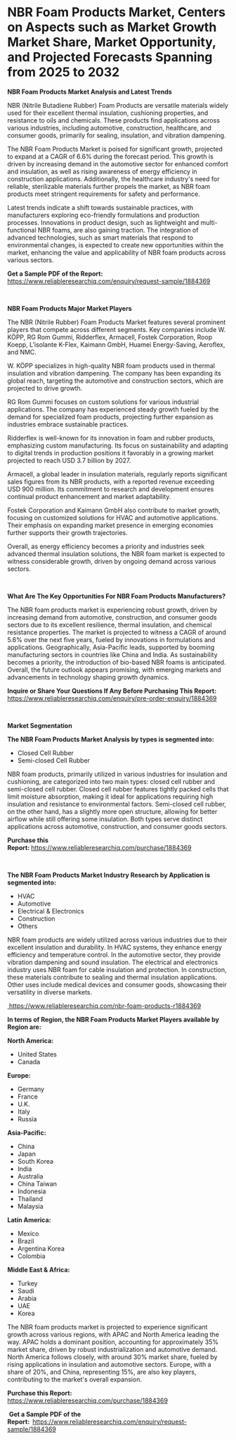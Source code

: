 <p><h1>NBR Foam Products Market, Centers on Aspects such as Market Growth Market Share, Market Opportunity, and Projected Forecasts Spanning from 2025 to 2032</h1></p><p><strong>NBR Foam Products Market Analysis and Latest Trends</strong></p>
<p><p>NBR (Nitrile Butadiene Rubber) Foam Products are versatile materials widely used for their excellent thermal insulation, cushioning properties, and resistance to oils and chemicals. These products find applications across various industries, including automotive, construction, healthcare, and consumer goods, primarily for sealing, insulation, and vibration dampening.</p><p>The NBR Foam Products Market is poised for significant growth, projected to expand at a CAGR of 6.6% during the forecast period. This growth is driven by increasing demand in the automotive sector for enhanced comfort and insulation, as well as rising awareness of energy efficiency in construction applications. Additionally, the healthcare industry's need for reliable, sterilizable materials further propels the market, as NBR foam products meet stringent requirements for safety and performance.</p><p>Latest trends indicate a shift towards sustainable practices, with manufacturers exploring eco-friendly formulations and production processes. Innovations in product design, such as lightweight and multi-functional NBR foams, are also gaining traction. The integration of advanced technologies, such as smart materials that respond to environmental changes, is expected to create new opportunities within the market, enhancing the value and applicability of NBR foam products across various sectors.</p></p>
<p><strong>Get a Sample PDF of the Report:&nbsp;</strong> <a href="https://www.reliableresearchiq.com/enquiry/request-sample/1884369?utm_campaign=3261&utm_medium=2&utm_source=Github&utm_content=ia&utm_term=15042025&utm_id=nbr-foam-products">https://www.reliableresearchiq.com/enquiry/request-sample/1884369</a></p>
<p>&nbsp;</p>
<p><strong>NBR Foam Products Major Market Players</strong></p>
<p><p>The NBR (Nitrile Rubber) Foam Products Market features several prominent players that compete across different segments. Key companies include W. KÖPP, RG Rom Gummi, Ridderflex, Armacell, Fostek Corporation, Roop Koepp, L’isolante K-Flex, Kaimann GmbH, Huamei Energy-Saving, Aeroflex, and NMC.</p><p>W. KÖPP specializes in high-quality NBR foam products used in thermal insulation and vibration dampening. The company has been expanding its global reach, targeting the automotive and construction sectors, which are projected to drive growth.</p><p>RG Rom Gummi focuses on custom solutions for various industrial applications. The company has experienced steady growth fueled by the demand for specialized foam products, projecting further expansion as industries embrace sustainable practices.</p><p>Ridderflex is well-known for its innovation in foam and rubber products, emphasizing custom manufacturing. Its focus on sustainability and adapting to digital trends in production positions it favorably in a growing market projected to reach USD 3.7 billion by 2027.</p><p>Armacell, a global leader in insulation materials, regularly reports significant sales figures from its NBR products, with a reported revenue exceeding USD 900 million. Its commitment to research and development ensures continual product enhancement and market adaptability.</p><p>Fostek Corporation and Kaimann GmbH also contribute to market growth, focusing on customized solutions for HVAC and automotive applications. Their emphasis on expanding market presence in emerging economies further supports their growth trajectories.</p><p>Overall, as energy efficiency becomes a priority and industries seek advanced thermal insulation solutions, the NBR foam market is expected to witness considerable growth, driven by ongoing demand across various sectors.</p></p>
<p>&nbsp;</p>
<p><strong>What Are The Key Opportunities For NBR Foam Products Manufacturers?</strong></p>
<p><p>The NBR foam products market is experiencing robust growth, driven by increasing demand from automotive, construction, and consumer goods sectors due to its excellent resilience, thermal insulation, and chemical resistance properties. The market is projected to witness a CAGR of around 5.6% over the next five years, fueled by innovations in formulations and applications. Geographically, Asia-Pacific leads, supported by booming manufacturing sectors in countries like China and India. As sustainability becomes a priority, the introduction of bio-based NBR foams is anticipated. Overall, the future outlook appears promising, with emerging markets and advancements in technology shaping growth dynamics.</p></p>
<p><strong>Inquire or Share Your Questions If Any Before Purchasing This Report:</strong> <a href="https://www.reliableresearchiq.com/enquiry/pre-order-enquiry/1884369?utm_campaign=3261&utm_medium=2&utm_source=Github&utm_content=ia&utm_term=15042025&utm_id=nbr-foam-products">https://www.reliableresearchiq.com/enquiry/pre-order-enquiry/1884369</a></p>
<p>&nbsp;</p>
<p><strong>Market Segmentation</strong></p>
<p><strong>The NBR Foam Products Market Analysis by types is segmented into:</strong></p>
<p><ul><li>Closed Cell Rubber</li><li>Semi-closed Cell Rubber</li></ul></p>
<p><p>NBR foam products, primarily utilized in various industries for insulation and cushioning, are categorized into two main types: closed cell rubber and semi-closed cell rubber. Closed cell rubber features tightly packed cells that limit moisture absorption, making it ideal for applications requiring high insulation and resistance to environmental factors. Semi-closed cell rubber, on the other hand, has a slightly more open structure, allowing for better airflow while still offering some insulation. Both types serve distinct applications across automotive, construction, and consumer goods sectors.</p></p>
<p><strong>Purchase this Report:&nbsp;</strong><a href="https://www.reliableresearchiq.com/purchase/1884369?utm_campaign=3261&utm_medium=2&utm_source=Github&utm_content=ia&utm_term=15042025&utm_id=nbr-foam-products">https://www.reliableresearchiq.com/purchase/1884369</a></p>
<p>&nbsp;</p>
<p><strong>The NBR Foam Products Market Industry Research by Application is segmented into:</strong></p>
<p><ul><li>HVAC</li><li>Automotive</li><li>Electrical & Electronics</li><li>Construction</li><li>Others</li></ul></p>
<p><p>NBR foam products are widely utilized across various industries due to their excellent insulation and durability. In HVAC systems, they enhance energy efficiency and temperature control. In the automotive sector, they provide vibration dampening and sound insulation. The electrical and electronics industry uses NBR foam for cable insulation and protection. In construction, these materials contribute to sealing and thermal insulation applications. Other uses include medical devices and consumer goods, showcasing their versatility in diverse markets.</p></p>
<p><a href="https://www.reliableresearchiq.com/nbr-foam-products-r1884369?utm_campaign=3261&utm_medium=2&utm_source=Github&utm_content=ia&utm_term=15042025&utm_id=nbr-foam-products">&nbsp;https://www.reliableresearchiq.com/nbr-foam-products-r1884369</a></p>
<p><strong>In terms of Region, the NBR Foam Products Market Players available by Region are:</strong></p>
<p>
    <p> <strong> North America: </strong>
        <ul>
            <li>United States</li>
            <li>Canada</li>
        </ul>
        </p> 
    <p> <strong> Europe: </strong>
        <ul>
            <li>Germany</li>
            <li>France</li>
            <li>U.K.</li>
            <li>Italy</li>
            <li>Russia</li>
        </ul>
        </p> 
    <p> <strong> Asia-Pacific: </strong>
        <ul>
            <li>China</li>
            <li>Japan</li>
            <li>South Korea</li>
            <li>India</li>
            <li>Australia</li>
            <li>China Taiwan</li>
            <li>Indonesia</li>
            <li>Thailand</li>
            <li>Malaysia</li>
        </ul>
        </p> 
    <p> <strong> Latin America: </strong>
        <ul>
            <li>Mexico</li>
            <li>Brazil</li>
            <li>Argentina Korea</li>
            <li>Colombia</li>
        </ul>
        </p> 
    <p> <strong> Middle East & Africa: </strong>
        <ul>
            <li>Turkey</li>
            <li>Saudi</li>
            <li>Arabia</li>
            <li>UAE</li>
            <li>Korea</li>
        </ul>
    </p>
    </p>
<p><p>The NBR foam products market is projected to experience significant growth across various regions, with APAC and North America leading the way. APAC holds a dominant position, accounting for approximately 35% market share, driven by robust industrialization and automotive demand. North America follows closely, with around 30% market share, fueled by rising applications in insulation and automotive sectors. Europe, with a share of 20%, and China, representing 15%, are also key players, contributing to the market's overall expansion.</p></p>
<p><strong>Purchase this Report: </strong><a href="https://www.reliableresearchiq.com/purchase/1884369?utm_campaign=3261&utm_medium=2&utm_source=Github&utm_content=ia&utm_term=15042025&utm_id=nbr-foam-products">https://www.reliableresearchiq.com/purchase/1884369</a></p>
<p>&nbsp;<strong>Get a Sample PDF of the Report:&nbsp;&nbsp;</strong><a href="https://www.reliableresearchiq.com/enquiry/request-sample/1884369?utm_campaign=3261&utm_medium=2&utm_source=Github&utm_content=ia&utm_term=15042025&utm_id=nbr-foam-products">https://www.reliableresearchiq.com/enquiry/request-sample/1884369</a></p>
<p><strong></strong></p>
<p><p></p><p></p><p></p></p>